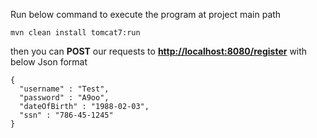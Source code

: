 Run below command to execute the program at project main path

`mvn clean install tomcat7:run`

then you can **POST** our requests to **[http://localhost:8080/register](http://localhost:8080/register)**  with below Json format


```
{
  "username" : "Test",
  "password" : "A9oo",
  "dateOfBirth" : "1988-02-03",
  "ssn" : "786-45-1245"
}
```
